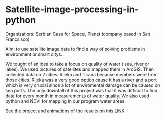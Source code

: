 # Satellite-image-processing-in-python

Organizatiors: Serbian Case for Space, Planet (company based in San Francsisco)

Aim: to use satellite image data to find a way of solving problems in environment or smart citys.

We tought of an idea to take a focus on quality of water ( sea, river or lakes). We used pictures of satellites and mapped them in ArcGIS. Then collected data on 2 cities: Rijeka and Tirana because members were from those cities. Rijeka was a very good option cause it has a river and a port which is very crucial since a lot of enviromental damage can be caused on sea ports. The only downfall of this project was that it was difficult to find data for every month in measurements of water quality. We also used python and NDVI for mapping in our program water areas.


See the project and animations of the results on this [LINK](https://www.youtube.com/watch?v=K6pYXe01pr4&feature=youtu.be&fbclid=IwAR3BkpeovSWzg3PxYKbFnQzI36jLe_PvBSYLAdI22uq5O1szH8cJtf0fnUM&ab_channel=IvaMateti%C4%87)
